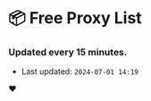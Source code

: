 # :package: Free Proxy List
### Updated every 15 minutes.

- Last updated: `2024-07-01 14:19`

:heart:
